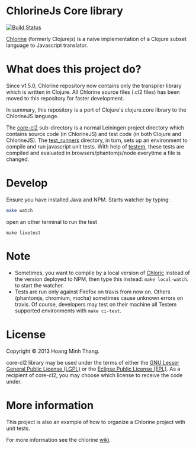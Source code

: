 # ChlorineJs Core library

[![Build Status](https://api.travis-ci.org/chlorinejs/core-cl2.png?branch=master)](https://travis-ci.org/chlorinejs/core-cl2)

[Chlorine](http://github.com/chlorinejs/chlorine) (formerly Clojurejs) is a naive implementation of a Clojure subset language to Javascript translator.

# What does this project do?
Since v1.5.0, Chlorine repository now contains only the transpiler library which is written in Clojure. All Chlorine source files (.cl2 files) has been moved to this repository for faster development.

In summary, this repository is a port of Clojure's clojure.core library to the ChlorineJS language.

The [core-cl2](core-cl2) sub-directory is a normal Leiningen project directory which contains source code (in ChlorineJS) and test code (in both Clojure and ChlorineJS). The [test_runners](test_runners) directory, in turn, sets up an environment to compile and run javascript unit tests. With help of [testem](https://github.com/airportyh/testem), these tests are compiled and evaluated in browsers/phantomjs/node everytime a file is changed.

# Develop
Ensure you have  installed Java and NPM. Starts watcher by typing:
```bash
make watch
```
open an other terminal to run the test
```
make livetest
```

# Note
- Sometimes, you want to compile by a local version of [Chloric](https://github.com/chlorinejs/chloric) instead of the version deployed to NPM, then type this instead: `make local-watch`.
to start the watcher.
- Tests are run only against Firefox on travis from now on. Others (phantomjs, chromium, mocha) sometimes cause unknown errors on travis. Of course, developers may test on their machine all Testem supported environments with `make ci-test`.

# License

Copyright © 2013 Hoang Minh Thang.

core-cl2 library may be used under the terms of either the [GNU Lesser General Public License (LGPL)](http://www.gnu.org/copyleft/lesser.html) or the [Eclipse Public License (EPL)](http://www.eclipse.org/legal/epl-v10.html). As a recipient of core-cl2, you may choose which license to receive the code under.

# More information
This project is also an example of how to organize a Chlorine project with unit tests.

For more information see the chlorine [wiki](https://github.com/chlorinejs/chlorine/wiki).
